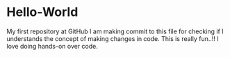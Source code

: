 # Hello-World
My first repository at GitHub
I am making commit to this file for checking if I understands the concept of making changes in code. 
This is really fun..!!
I love doing hands-on over code.
